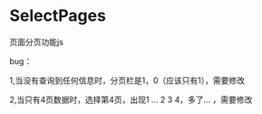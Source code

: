 # SelectPages

页面分页功能js

bug：

  1,当没有查询到任何信息时，分页栏是1，0（应该只有1），需要修改
  
  2,当只有4页数据时，选择第4页，出现1 ... 2 3 4，多了... ，需要修改
